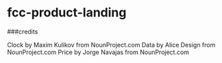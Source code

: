 # fcc-product-landing

###credits

Clock by Maxim Kulikov from NounProject.com
Data by Alice Design from NounProject.com
Price by Jorge Navajas from NounProject.com
